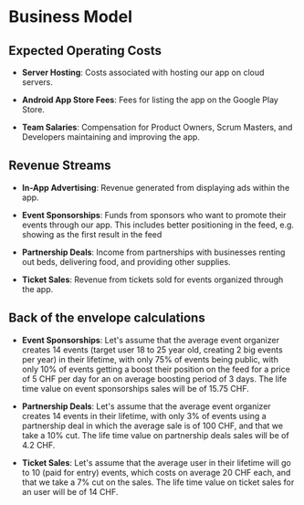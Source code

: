 # Business Model

## Expected Operating Costs

- **Server Hosting**: Costs associated with hosting our app on cloud servers.

- **Android App Store Fees**: Fees for listing the app on the Google Play Store.

- **Team Salaries**: Compensation for Product Owners, Scrum Masters, and Developers maintaining and improving the app.

## Revenue Streams

- **In-App Advertising**: Revenue generated from displaying ads within the app.

- **Event Sponsorships**: Funds from sponsors who want to promote their events through our app. This includes better positioning in the feed, e.g. showing as the first result in the feed

- **Partnership Deals**: Income from partnerships with businesses renting out beds, delivering food, and providing other supplies.

- **Ticket Sales**: Revenue from tickets sold for events organized through the app.

## Back of the envelope calculations

 - **Event Sponsorships**: Let's assume that the average event organizer creates 14 events (target user 18 to 25 year old, creating 2 big events per year) in their lifetime, with only 75% of events being public, with only 10% of events getting a boost their position on the feed for a price of 5 CHF per day for an on average boosting period of 3 days. The life time value on event sponsorships sales will be of 15.75 CHF.

 - **Partnership Deals**: Let's assume that the average event organizer creates 14 events in their lifetime, with only 3% of events using a partnership deal in which the average sale is of 100 CHF, and that we take a 10% cut. The life time value on partnership deals sales will be of 4.2 CHF.

  - **Ticket Sales**: Let's assume that the average user in their lifetime will go to 10 (paid for entry) events, which costs on average 20 CHF each, and that we take a 7% cut on the sales. The life time value on ticket sales for an user will be of 14 CHF.

